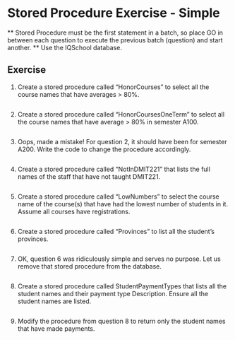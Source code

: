 # Stored Procedure Exercise - Simple
** Stored Procedure must be the first statement in a batch, so place GO in between each question to execute the previous batch (question) and start another. ** Use the IQSchool database.

## Exercise
1. Create a stored procedure called “HonorCourses” to select all the course names that have averages > 80%.<br>

```sql

```

2. Create a stored procedure called “HonorCoursesOneTerm” to select all the course names that have average > 80% in semester A100.<br>

```sql

```

3. Oops, made a mistake! For question 2, it should have been for semester A200. Write the code to change the procedure accordingly.<br>

```sql

```

4. Create a stored procedure called “NotInDMIT221” that lists the full names of the staff that have not taught DMIT221.<br>

```sql

```

5. Create a stored procedure called “LowNumbers” to select the course name of the course(s) that have had the lowest number of students in it. Assume all courses have registrations.<br>

```sql

```

6. Create a stored procedure called “Provinces” to list all the student’s provinces.<br>

```sql

```

7. OK, question 6 was ridiculously simple and serves no purpose. Let us remove that stored procedure from the database.<br>

```sql

```

8. Create a stored procedure called StudentPaymentTypes that lists all the student names and their payment type Description. Ensure all the student names are listed.<br>

```sql

```

9. Modify the procedure from question 8 to return only the student names that have made payments.<br>

```sql

```
